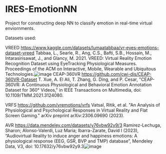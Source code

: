 # IRES-EmotionNN
Project for constructing deep NN to classify emotion in real-time virtual enviornments. 

Datasets used:

VREED
https://www.kaggle.com/datasets/lumaatabbaa/vr-eyes-emotions-dataset-vreed
Tabbaa, L., Searle, R., Ang, C.S., Bafti, S.B., Hossain, M., Intarasirisawat, J., and Glancy, M. 2021. VREED: Virtual Reality Emotion Recognition Dataset using EyeTracking Physiological Measures. Proceedings of the ACM on Interactive, Mobile, Wearable and Ubiquitous Technologies.![image](https://github.com/emilydoherty/IRES-EmotionNN/assets/88332460/3b74bff1-64fe-4423-846d-ee95f495af01)
CEAP-360VR
https://github.com/cwi-dis/CEAP-360VR-Dataset
T. Xue, A. El Ali, T. Zhang, G. Ding, and P. Cesar, "CEAP-360VR: A Continuous Physiological and Behavioral Emotion Annotation Dataset for 360° Videos," in IEEE Transactions on Multimedia, doi: 10.1109/TMM.2021.3124080.

VRFS 
https://github.com/vremotions/vrfs
Vatsal, Ritik, et al. "An Analysis of Physiological and Psychological Responses in Virtual Reality and Flat Screen Gaming." arXiv preprint arXiv:2306.09690 (2023).

AVR 
https://data.mendeley.com/datasets/y76vbw92y9/3
Ramirez-Lechuga, Sharon; Alonso-Valerdi, Luz Maria; Ibarra-Zarate, David I (2023), “Audiovirtual Reality to induce anger and happiness emotions: A physiological response (EEG, GSR, BVP and TMP) database”, Mendeley Data, V3, doi: 10.17632/y76vbw92y9.3![image](https://github.com/emilydoherty/IRES-EmotionNN/assets/88332460/b6cf4a05-e4e9-496b-b621-3f0c8c32b2c2)
